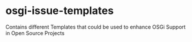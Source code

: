 # osgi-issue-templates
Contains different Templates that could be used to enhance OSGi Support in Open Source Projects

